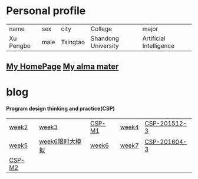 # Personal  profile

  <table>                 
  <tr> <td> name  </td> <td> sex   </td>  <td> city  </td> <td> College</td><td> major </td>  </tr>       <tr> <td> Xu Pengbo  </td> <td> male </td><td> Tsingtao  </td>  <td>Shandong University </td> <td> Artificial Intelligence</td>  </tr>                 
  </table>
   
   ##  [My HomePage](https://www.xupengbo.cn)        [My alma mater](https://www.sdu.edu.cn) 
# blog    
   #### Program design thinking and practice(CSP) 
| | | | | |
|---|---|---|---|---|
| [week2](./week2.md) | [week3](./week3.md) | [CSP-M1](./CSP-M1.md) | [week4](./week4.md) |[CSP-201512-3](./CSP-201512-3.md)|
| [week5](./week5.md) | [week6限时大模拟](./week6模拟.md) | [week6](./week6.md) | [week7](./week7.md) | [CSP-201604-3](./csp201604-3.md) |
| [CSP-M2](./CSP-M2.md) | | | | |
 
    
